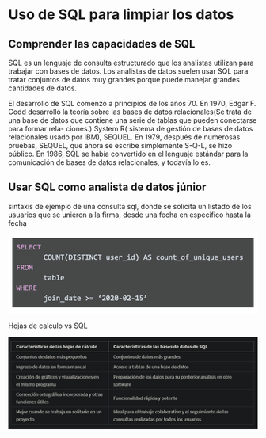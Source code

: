 # Uso de SQL para limpiar los datos

## Comprender las capacidades de SQL

SQL es un lenguaje de consulta estructurado que los analistas utilizan para trabajar con bases de datos. Los analistas de
datos suelen usar SQL para tratar conjuntos de datos muy grandes porque puede manejar grandes cantidades de datos.

El desarrollo de SQL comenzó a principios de los años 70. En 1970, Edgar F. Codd desarrolló la teoría sobre las bases de
datos relacionales(Se trata de una base de datos que contiene una serie de tablas que pueden conectarse para formar rela-
ciones.) System R( sistema de gestión de bases de datos relacionales usado por IBM), SEQUEL. En 1979, después de numerosas
pruebas, SEQUEL, que ahora se escribe simplemente S-Q-L, se hizo público. En 1986, SQL se había convertido en el lenguaje
estándar para la comunicación de bases de datos relacionales, y todavía lo es.

## Usar SQL como analista de datos júnior

sintaxis de ejemplo de una consulta sql, donde se solicita un listado de los usuarios que se unieron a la firma, desde una
fecha en especifico hasta la fecha

![Alt text](image.png)

Hojas de calculo vs SQL

![Alt text](image-1.png)
